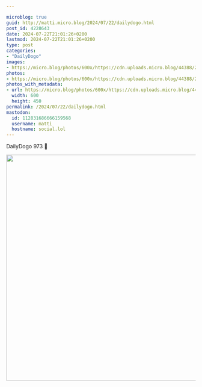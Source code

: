 ```yaml
---

microblog: true
guid: http://matti.micro.blog/2024/07/22/dailydogo.html
post_id: 4228643
date: 2024-07-22T21:01:26+0200
lastmod: 2024-07-22T21:01:26+0200
type: post
categories:
- "DailyDogo"
images:
- https://micro.blog/photos/600x/https://cdn.uploads.micro.blog/44388/2024/ca2bfb87ce5f42b4a15c57de08f23dbb.jpg
photos:
- https://micro.blog/photos/600x/https://cdn.uploads.micro.blog/44388/2024/ca2bfb87ce5f42b4a15c57de08f23dbb.jpg
photos_with_metadata:
- url: https://micro.blog/photos/600x/https://cdn.uploads.micro.blog/44388/2024/ca2bfb87ce5f42b4a15c57de08f23dbb.jpg
  width: 600
  height: 450
permalink: /2024/07/22/dailydogo.html
mastodon:
  id: 112831686666159568
  username: matti
  hostname: social.lol
---
```

DailyDogo 973 🐶

<img src="https://micro.blog/photos/600x/https://blog.martin-haehnel.de/uploads/2024/ca2bfb87ce5f42b4a15c57de08f23dbb.jpg" width="600" alt="" />
